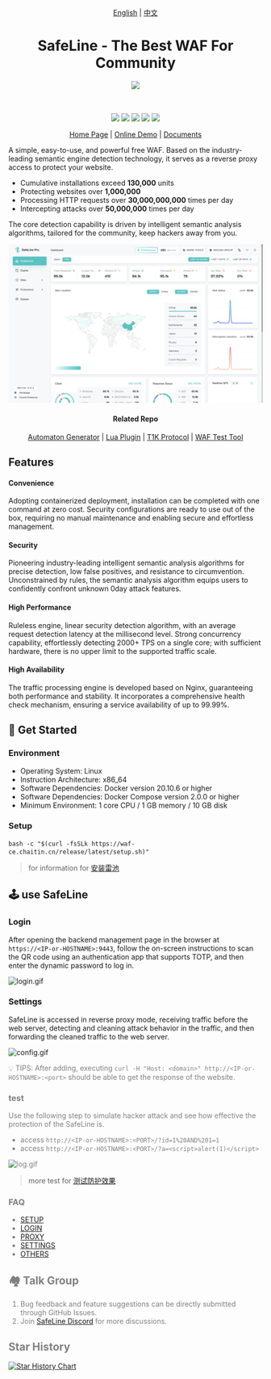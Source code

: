 <p align="center">
  <a href="./README_EN.md">English</a> | 
  <a href="./">中文</a>
</p>
<h1 align="center">SafeLine - The Best WAF For Community</h1>

<p align="center">
  <img src="https://raw.githubusercontent.com/chaitin/SafeLine/main/documents/static/images/403.svg" width="120">
</p>
<br>
<p align="center">
  <img src="https://img.shields.io/badge/SafeLine-BEST_WAF-blue">
  <img src="https://img.shields.io/github/release/chaitin/safeline.svg?color=blue" />
  <img src="https://img.shields.io/github/release-date/chaitin/safeline.svg?color=blue&label=update" />
  <img src="https://img.shields.io/docker/v/chaitin/safeline-mgt-api?color=blue">
  <img src="https://img.shields.io/github/stars/chaitin/safeline?style=social">
</p>

<p align="center">
  <a href="https://waf-ce.chaitin.cn/">Home Page</a> | 
  <a href="https://demo.waf-ce.chaitin.cn:9443/dashboard">Online Demo</a> | 
  <a href="https://waf-ce.chaitin.cn/posts/guide_introduction">Documents</a>
</p>

A simple, easy-to-use, and powerful free WAF. Based on the industry-leading semantic engine detection technology, it serves as a reverse proxy access to protect your website.

- Cumulative installations exceed **130,000** units
- Protecting websites over **1,000,000**
- Processing HTTP requests over **30,000,000,000** times per day
- Intercepting attacks over **50,000,000** times per day

The core detection capability is driven by intelligent semantic analysis algorithms, tailored for the community, keep hackers away from you.

<img src="./images/safeline_en.png" />

<h4 align="center">Related Repo</h4>
<p align="center">
  <a href="https://github.com/chaitin/yanshi">Automaton Generator</a> | 
  <a href="https://github.com/chaitin/safeline-open-platform">Lua Plugin</a> | 
  <a href="https://github.com/chaitin/lua-resty-t1k">T1K Protocol</a> |
  <a href="https://github.com/chaitin/blazehttp">WAF Test Tool</a>
</p>

## Features

#### Convenience

Adopting containerized deployment, installation can be completed with one command at zero cost. Security configurations are ready to use out of the box, requiring no manual maintenance and enabling secure and effortless management.

#### Security

Pioneering industry-leading intelligent semantic analysis algorithms for precise detection, low false positives, and resistance to circumvention. Unconstrained by rules, the semantic analysis algorithm equips users to confidently confront unknown 0day attack features.

#### High Performance

Ruleless engine, linear security detection algorithm, with an average request detection latency at the millisecond level. Strong concurrency capability, effortlessly detecting 2000+ TPS on a single core; with sufficient hardware, there is no upper limit to the supported traffic scale.

#### High Availability

The traffic processing engine is developed based on Nginx, guaranteeing both performance and stability. It incorporates a comprehensive health check mechanism, ensuring a service availability of up to 99.99%.


## 🚀 Get Started

### Environment

- Operating System: Linux
- Instruction Architecture: x86_64
- Software Dependencies: Docker version 20.10.6 or higher
- Software Dependencies: Docker Compose version 2.0.0 or higher
- Minimum Environment: 1 core CPU / 1 GB memory / 10 GB disk

### Setup

```
bash -c "$(curl -fsSLk https://waf-ce.chaitin.cn/release/latest/setup.sh)"
```

> for information for <a href="https://waf-ce.chaitin.cn/posts/guide_install">安装雷池</a>

## 🕹️ use SafeLine

### Login

After opening the backend management page in the browser at `https://<IP-or-HOSTNAME>:9443`, follow the on-screen instructions to scan the QR code using an authentication app that supports TOTP, and then enter the dynamic password to log in.

![login.gif](https://raw.githubusercontent.com/chaitin/SafeLine/main/documents/static/images/gif/login.gif)

### Settings

SafeLine is accessed in reverse proxy mode, receiving traffic before the web server, detecting and cleaning attack behavior in the traffic, and then forwarding the cleaned traffic to the web server.

![config.gif](https://raw.githubusercontent.com/chaitin/SafeLine/main/documents/static/images/gif/config_site.gif)

<font color=grey>💡 TIPS: After adding, executing `curl -H "Host: <domain>" http://<IP-or-HOSTNAME>:<port>` should be able to get the response of the website.

### test

Use the following step to simulate hacker attack and see how effective the protection of the SafeLine is.

- access `http://<IP-or-HOSTNAME>:<PORT>/?id=1%20AND%201=1`
- access `http://<IP-or-HOSTNAME>:<PORT>/?a=<script>alert(1)</script>`

![log.gif](https://raw.githubusercontent.com/chaitin/SafeLine/main/documents/static/images/gif/detect_log.gif)

> more test for <a href="https://waf-ce.chaitin.cn/posts/guide_test">测试防护效果</a>

### FAQ

- [SETUP](https://waf-ce.chaitin.cn/posts/faq_install)
- [LOGIN](https://waf-ce.chaitin.cn/posts/faq_login)
- [PROXY](https://waf-ce.chaitin.cn/posts/faq_access)
- [SETTINGS](https://waf-ce.chaitin.cn/posts/faq_config)
- [OTHERS](https://waf-ce.chaitin.cn/posts/faq_other)

## 🏘️ Talk Group

1. Bug feedback and feature suggestions can be directly submitted through GitHub Issues.
2. Join <a target="_blank" href="https://discord.gg/wyshSVuvxC">SafeLine Discord</a> for more discussions.

## Star History <a name="star-history"></a>

<a href="https://github.com/chaitin/safeline/stargazers">
    <img width="500" alt="Star History Chart" src="https://api.star-history.com/svg?repos=chaitin/safeline&type=Date">
</a> 
